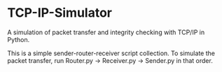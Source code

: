 # TCP-IP-Simulator
A simulation of packet transfer and integrity checking with TCP/IP in Python.

This is a simple sender-router-receiver script collection. To simulate the packet transfer, run Router.py -> Receiver.py -> Sender.py in that order.
